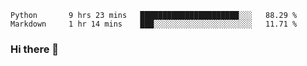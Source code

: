 <!--START_SECTION:waka-->
```text
Python       9 hrs 23 mins   ██████████████████████░░░   88.29 % 
Markdown     1 hr 14 mins    ███░░░░░░░░░░░░░░░░░░░░░░   11.71 % 
```
<!--END_SECTION:waka-->

### Hi there 👋

<!--
**DnC275/DnC275** is a ✨ _special_ ✨ repository because its `README.md` (this file) appears on your GitHub profile.

Here are some ideas to get you started:

- 🔭 I’m currently working on ...
- 🌱 I’m currently learning ...
- 👯 I’m looking to collaborate on ...
- 🤔 I’m looking for help with ...
- 💬 Ask me about ...
- 📫 How to reach me: ...
- 😄 Pronouns: ...
- ⚡ Fun fact: ...
-->
